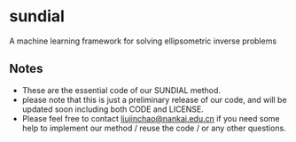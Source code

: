 # sundial
A machine learning framework for solving ellipsometric inverse problems

## Notes
- These are the essential code of our SUNDIAL method. 
- please note that this is just a preliminary release of our code, and will be updated soon including both CODE and LICENSE.
- Please feel free to contact liujinchao@nankai.edu.cn if you need some help to implement our method / reuse the code / or any other questions. 

